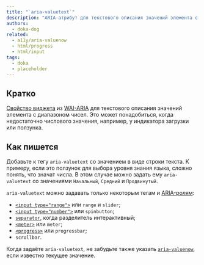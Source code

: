 ```yaml
---
title: "`aria-valuetext`"
description: "ARIA-атрибут для текстового описания значений элемента с диапазоном чисел."
authors:
  - doka-dog
related:
  - a11y/aria-valuenow
  - html/progress
  - html/input
tags:
  - doka
  - placeholder
---
```


## Кратко

[Свойство виджета](/a11y/aria-attrs/#atributy-vidzhetov) из [WAI-ARIA](/a11y/aria-intro/#specifikaciya) для текстового описания значений элемента с диапазоном чисел. Это может понадобиться, когда недостаточно числового значения, например, у индикатора загрузки или ползунка.

## Как пишется

Добавьте к тегу `aria-valuetext` со значением в виде строки текста. К примеру, если это ползунок для выбора уровня знания языка, сложно понять, что значат числа. В этом случае можно задать ему `aria-valuetext` со значениями `Начальный`, `Средний` и `Продвинутый`.

`aria-valuetext` можно задавать только некоторым тегам и [ARIA-ролям](/a11y/aria-roles/):

- [`<input type="range">`](/html/input/#type) или `range` и `slider`;
- [`<input type="number">`](/html/input/#type) или `spinbutton`;
- [`separator`](/a11y/role-separator/), когда разделитель интерактивный;
- [`<meter>`](/html/meter/) или `meter`;
- [`<progress>`](/html/progress/) или `progressbar`;
- `scrollbar`.

Когда задаёте `aria-valuetext`, не забудьте также указать [`aria-valuenow`](/a11y/aria-valuenow/), если известно текущее значение.
